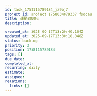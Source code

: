 ```yaml
---
id: task_1758115789184_jz9oj7
project_id: project_1758034079337_fsocau
title: 運動8000步
description: 

created_at: 2025-09-17T13:29:49.184Z
updated_at: 2025-09-17T13:30:18.848Z
status: backlog
priority: 3
position: 1758115789184
tags: []
due_date: 
completed_at: 
recurring: daily
estimate: 
assignee: 
relations:
  links: []
---
```



